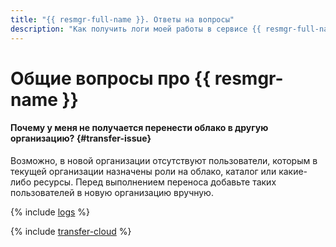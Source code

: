 ```yaml
---
title: "{{ resmgr-full-name }}. Ответы на вопросы"
description: "Как получить логи моей работы в сервисе {{ resmgr-full-name }}? Ответы на этот и другие вопросы в данной статье."
---
```


# Общие вопросы про {{ resmgr-name }}

#### Почему у меня не получается перенести облако в другую организацию? {#transfer-issue}

Возможно, в новой организации отсутствуют пользователи, которым в текущей организации назначены роли на облако, каталог или какие-либо ресурсы. Перед выполнением переноса добавьте таких пользователей в новую организацию вручную.

{% include [logs](../../_qa/logs.md) %}

{% include [transfer-cloud](../../_qa/transfer-cloud.md) %}